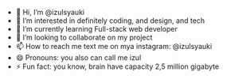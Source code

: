 - 👋 Hi, I’m @izulsyauki
- 👀 I’m interested in definitely coding, and design, and tech
- 🌱 I’m currently learning Full-stack web developer
- 💞️ I’m looking to collaborate on my project
- 📫 How to reach me text me on mya instagram: @izulsyauki
- 😄 Pronouns: you also can call me izul
- ⚡ Fun fact: you know, brain have capacity 2,5 million gigabyte

<!---
izulsyauki/izulsyauki is a ✨ special ✨ repository because its `README.md` (this file) appears on your GitHub profile.
You can click the Preview link to take a look at your changes.
--->
